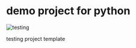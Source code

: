 # demo project for python

![testing](https://github.com/augeorge/test/workflows/learn-github-actions/badge.svg)

testing project template
